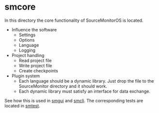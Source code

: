 # smcore

In this directory the core functionality of SourceMonitorOS is located.

- Influence the software
  - Settings
  - Options
  - Language
  - Logging
- Project handling
  - Read project file
  - Write project file
  - Create checkpoints
- Plugin system
  - Each language should be a dynamic library. Just drop the file to the SourceMonitor directory and it should work.
  - Each dynamic library must satisfy an interface for data exchange.

See how this is used in [smgui][smgui] and [smcli][smcli]. The corresponding tests are located in [smtest][smtest].

[smcli]: ./../smcli/readme.md
[smgui]: ./../smgui/readme.md
[smtest]: ./../smtest/readme.md
